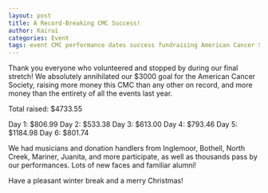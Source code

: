 ```yaml
---
layout: post
title: A Record-Breaking CMC Success!
author: Kairui
categories: Event
tags: event CMC performance dates success fundraising American Cancer Society ACS record-breaking money
---
```


Thank you everyone who volunteered and stopped by during our final stretch! We absolutely annihilated our $3000 goal for the American Cancer Society, raising more money this CMC than any other on record, and more money than the entirety of all the events last year.

Total raised: $4733.55

Day 1: $806.99
Day 2: $533.38
Day 3: $613.00
Day 4: $793.46
Day 5: $1184.98
Day 6: $801.74

We had musicians and donation handlers from Inglemoor, Bothell, North Creek, Mariner, Juanita, and more participate, as well as thousands pass by our performances. Lots of new faces and familiar alumni!

Have a pleasant winter break and a merry Christmas!
